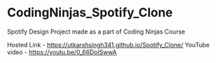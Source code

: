 # CodingNinjas_Spotify_Clone
Spotify Design Project made as a part of Coding Ninjas Course

Hosted Link - https://utkarshsingh341.github.io/Spotify_Clone/
YouTube video - https://youtu.be/0_66DoISwwA
